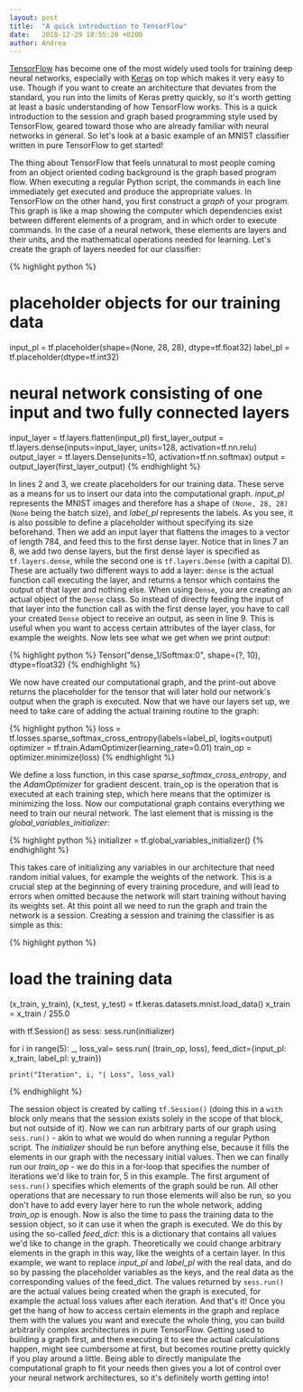 ```yaml
---
layout: post
title:  "A quick introduction to TensorFlow"
date:   2018-12-29 18:55:20 +0200
author: Andrea
---
```


[TensorFlow][tensorflow] has become one of the most widely used tools for training deep neural networks, especially with [Keras][keras] on top which makes it very easy to use. Though if you want to create an architecture that deviates from the standard, you run into the limits of Keras pretty quickly, so it's worth getting at least a basic understanding of how TensorFlow works. This is a quick introduction to the session and graph based programming style used by TensorFlow, geared toward those who are already familiar with neural networks in general. So let's look at a basic example of an MNIST classifier written in pure TensorFlow to get started!

The thing about TensorFlow that feels unnatural to most people coming from an object oriented coding background is the graph based program flow. When executing a regular Python script, the commands in each line immediately get executed and produce the appropriate values. In TensorFlow on the other hand, you first construct a *graph* of your program. This graph is like a map showing the computer which dependencies exist between different elements of a program, and in which order to execute commands. In the case of a neural network, these elements are layers and their units, and the mathematical operations needed for learning. Let's create the graph of layers needed for our classifier:

{% highlight python %}
# placeholder objects for our training data
input_pl = tf.placeholder(shape=(None, 28, 28), dtype=tf.float32)
label_pl = tf.placeholder(dtype=tf.int32)

# neural network consisting of one input and two fully connected layers
input_layer = tf.layers.flatten(input_pl)
first_layer_output = tf.layers.dense(inputs=input_layer, units=128, activation=tf.nn.relu)
output_layer = tf.layers.Dense(units=10, activation=tf.nn.softmax)
output = output_layer(first_layer_output)
{% endhighlight %}

In lines 2 and 3, we create placeholders for our training data. These serve as a means for us to insert our data into the computational graph. *input_pl* represents the MNIST images and therefore has a shape of `(None, 28, 28)` (`None` being the batch size), and *label_pl* represents the labels. As you see, it is also possible to define a placeholder without specifying its size beforehand. Then we add an input layer that flattens the images to a vector of length 784, and feed this to the first dense layer. Notice that in lines 7 an 8, we add two dense layers, but the first dense layer is specified as `tf.layers.dense`, while the second one is `tf.layers.Dense` (with a capital D). These are actually two different ways to add a layer: `dense` is the actual function call executing the layer, and returns a tensor which contains the output of that layer and nothing else. When using `Dense`, you are creating an actual object of the `Dense` class. So instead of directly feeding the input of that layer into the function call as with the first dense layer, you have to call your created `Dense` object to receive an output, as seen in line 9. This is useful when you want to access certain attributes of the layer class, for example the weights. Now lets see what we get when we print *output*:

{% highlight python %}
Tensor("dense_1/Softmax:0", shape=(?, 10), dtype=float32)
{% endhighlight %}

We now have created our computational graph, and the print-out above returns the placeholder for the tensor that will later hold our network's output when the graph is executed. Now that we have our layers set up, we need to take care of adding the actual training routine to the graph:

{% highlight python %}
loss = tf.losses.sparse_softmax_cross_entropy(labels=label_pl, logits=output)
optimizer = tf.train.AdamOptimizer(learning_rate=0.01)
train_op = optimizer.minimize(loss)
{% endhighlight %}

We define a loss function, in this case *sparse_softmax_cross_entropy*, and the *AdamOptimizer* for gradient descent. train_op is the operation that is executed at each training step, which here means that the optimizer is minimizing the loss. Now our computational graph contains everything we need to train our neural network. The last element that is missing is the *global_variables_initializer*:

{% highlight python %}
initializer = tf.global_variables_initializer()
{% endhighlight %}

This takes care of initializing any variables in our architecture that need random initial values, for example the weights of the network. This is a crucial step at the beginning of every training procedure, and will lead to errors when omitted because the network will start training without having its weights set. At this point all we need to run the graph and train the network is a session. Creating a session and training the classifier is as simple as this:

{% highlight python %}
# load the training data
(x_train, y_train), (x_test, y_test) = tf.keras.datasets.mnist.load_data()
x_train = x_train / 255.0

with tf.Session() as sess:
  sess.run(initializer)

  for i in range(5):
    _, loss_val= sess.run(
    (train_op, loss),
    feed_dict={input_pl: x_train, label_pl: y_train})

    print("Iteration", i, "| Loss", loss_val)
{% endhighlight %}

The session object is created by calling `tf.Session()` (doing this in a `with` block only means that the session exists solely in the scope of that block, but not outside of it). Now we can run arbitrary parts of our graph using `sess.run()` - akin to what we would do when running a regular Python script. The *initializer* should be run before anything else, because it fills the elements in our graph with the necessary initial values. Then we can finally run our *train_op* - we do this in a for-loop that specifies the number of iterations we'd like to train for, 5 in this example. The first argument of `sess.run()` specifies which elements of the graph sould be run. All other operations that are necessary to run those elements will also be run, so you don't have to add every layer here to run the whole network, adding *train_op* is enough. Now is also the time to pass the training data to the session object, so it can use it when the graph is executed. We do this by using the so-called *feed_dict*: this is a dictionary that contains all values we'd like to change in the graph. Theoretically we could change arbitrary elements in the graph in this way, like the weights of a certain layer. In this example, we want to replace *input_pl* and *label_pl* with the real data, and do so by passing the placeholder variables as the keys, and the real data as the corresponding values of the feed_dict. The values returned by `sess.run()` are the actual values being created when the graph is executed, for example the actual loss values after each iteration. And that's it! Once you get the hang of how to access certain elements in the graph and replace them with the values you want and execute the whole thing, you can build arbitrarily complex architectures in pure TensorFlow. Getting used to building a graph first, and then executing it to see the actual calculations happen, might see cumbersome at first, but becomes routine pretty quickly if you play around a little. Being able to directly manipulate the computational graph to fit your needs then gives you a lot of control over your neural network architectures, so it's definitely worth getting into!


[tensorflow]: https://www.tensorflow.org/
[keras]: https://keras.io/
